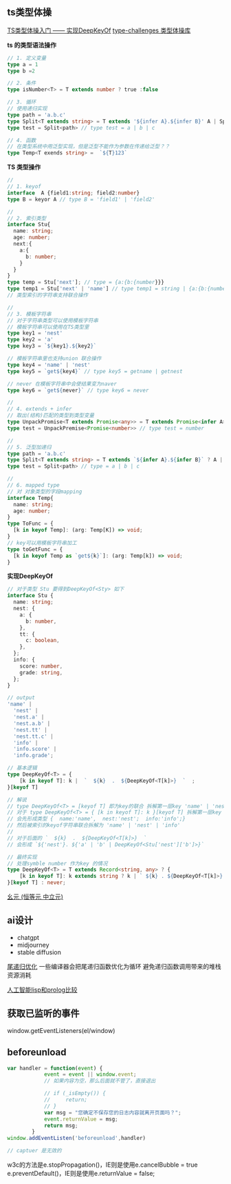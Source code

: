 ## ts类型体操
[TS类型体操入门 —— 实现DeepKeyOf](https://zhuanlan.zhihu.com/p/471779034)
[type-challenges 类型体操库](https://github.com/type-challenges/type-challenges/blob/main/README.md)


**ts 的类型语法操作**
```ts
// 1. 定义变量
type a = 1
type b =2

// 2. 条件
type isNumber<T> = T extends number ? true :false

// 3. 循环
// 使用递归实现
type path = 'a.b.c'
type Split<T extends string> = T extends '${infer A}.${infer B}' A | Split<B> : T
type test = Split<path> // type test = a | b | c

// 4. 函数
// 在类型系统中用泛型实现，但是泛型不能作为参数在传递给泛型？？
type Temp<T exends string> =  `${T}123`
```

**TS 类型操作**
```ts
//
// 1. keyof
interface  A {field1:string; field2:number}
type B = keyor A // type B = 'field1' | 'field2'

//
// 2. 索引类型
interface Stu{
  name: string;
  age: number;
  next:{
    a:{
      b: number;
    }
  }
}
type temp = Stu['next']; // type = {a:{b:{number}}}
type temp1 = Stu['next' | 'name'] // type temp1 = string | {a:{b:{number}}}
// 类型索引的字符串支持联合操作

//
// 3. 模板字符串
// 对于字符串类型可以使用模板字符串
// 模板字符串可以使用在TS类型里
type key1 = 'nest'
type key2 = 'a'
type key3 = `${key1}.${key2}`

// 模板字符串里也支持union 联合操作
type key4 = 'name' | 'nest'
type key5 = `get${key4}` // type key5 = getname | getnest

// never 在模板字符串中会使结果变为naver
type key6 = `get${never}` // type key6 = never

//
// 4. extends + infer
// 取出(结构)匹配的类型到类型变量
type UnpackPromise<T extends Promise<any>> = T extends Promise<infer A> ? A : naver
type test = UnpackPremise<Promise<number>> // type test = number

// 
// 5. 泛型加递归
type path = 'a.b.c'
type Split<T extends string> = T extends `${infer A}.${infer B}` ? A | Split<B> : T;
type test = Split<path> // type = a | b | c

// 
// 6. mapped type
// 对 对象类型的字段mapping
interface Temp{
  name: string;
  age: number;
}
type ToFunc = {
  [k in keyof Temp]: (arg: Temp[K]) => void;
}
// key可以用模板字符串加工
type toGetFunc = {
  [k in keyof Temp as `get${k}`]: (arg: Temp[k]) => void;
}
```

**实现DeepKeyOf**  
```ts
// 对于类型 Stu 要得到DeepKeyOf<Sty> 如下
interface Stu {
  name: string;
  nest: {
    a: {
      b: number,
    },
    tt: {
      c: boolean,
    },
  };
  info: {
    score: number,
    grade: string,
  };
}

// output
'name' |
  'nest' |
  'nest.a' |
  'nest.a.b' |
  'nest.tt' |
  'nest.tt.c' |
  'info' |
  'info.score' |
  'info.grade';

// 基本逻辑
type DeepKeyOf<T> = {
    [k in keyof T]: k |  `  ${k}  .  ${DeepKeyOf<T[k]>}  `  ;
}[keyof T]

// 解说
// type DeepKeyOf<T> = [keyof T] 即为key的联合 拆解第一层key 'name' | 'nest' | 'info'
// 对于 type DeepKeyOf<T> = { [k in keyof T]: k }[keyof T] 拆解第一层key
// 会先形成类型 {  name:'name',  nest:'nest';  info:'info';}
// 然后被索引的keyof字符串联合拆解为 'name' | 'nest' | 'info'
//
// 对于后面的 `  ${k}  .  ${DeepKeyOf<T[k]>}  `
// 会形成 `${'nest'}. ${'a' | 'b' | DeepKeyOf<Stu['nest']['b']>}`

// 最终实现
// 处理symble number 作为key 的情况
type DeepKeyOf<T> = T extends Record<string, any> ? {
    [k in keyof T]: k extends string ? k | ` ${k} . ${DeepKeyOf<T[k]>} `  : never ;
}[keyof T] : never;
```

[幺元 (恒等元 中立元)](https://zh.wikipedia.org/zh-cn/%E5%96%AE%E4%BD%8D%E5%85%83)

## ai设计
- chatgpt
- midjourney
- stable diffusion

[尾递归优化](https://zhuanlan.zhihu.com/p/24305359)
一些编译器会把尾递归函数优化为循环 避免递归函数调用带来的堆栈资源消耗

[人工智能lisp和prolog比较](https://blog.csdn.net/fdbvm/article/details/84937970)



## 获取已监听的事件

window.getEventListeners(el/window)


## beforeunload
```js
var handler = function(event) {
            event = event || window.event;
            // 如果内容为空，那么后面就不管了，直接退出

            // if (_isEmpty()) {
            //     return;
            // }
            var msg = "您确定不保存您的日志内容就离开页面吗？";
            event.returnValue = msg;
            return msg;
        }
window.addEventListen('beforeunload',handler)

// captuer 是无效的
```


w3c的方法是e.stopPropagation()，IE则是使用e.cancelBubble = true
e.preventDefault()，IE则是使用e.returnValue = false;

